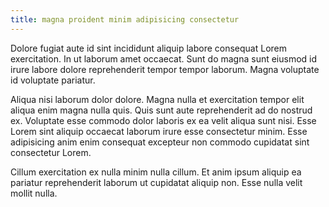 ```yaml
---
title: magna proident minim adipisicing consectetur
---
```


Dolore fugiat aute id sint incididunt aliquip labore consequat Lorem exercitation. In ut laborum amet occaecat. Sunt do magna sunt eiusmod id irure labore dolore reprehenderit tempor tempor laborum. Magna voluptate id voluptate pariatur.

Aliqua nisi laborum dolor dolore. Magna nulla et exercitation tempor elit aliqua enim magna nulla quis. Quis sunt aute reprehenderit ad do nostrud ex. Voluptate esse commodo dolor laboris ex ea velit aliqua sunt nisi. Esse Lorem sint aliquip occaecat laborum irure esse consectetur minim. Esse adipisicing anim enim consequat excepteur non commodo cupidatat sint consectetur Lorem.

Cillum exercitation ex nulla minim nulla cillum. Et anim ipsum aliquip ea pariatur reprehenderit laborum ut cupidatat aliquip non. Esse nulla velit mollit nulla.